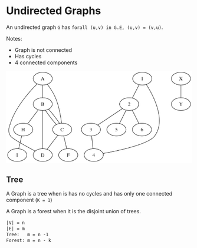 # Undirected Graphs

An undirected graph `G` has `forall (u,v) in G.E, (u,v) = (v,u)`.

Notes:
- Graph is not connected
- Has cycles
- 4 connected components

![](assets/graphs/undir01.png)

## Tree

A Graph is a tree when is has no cycles and has only one connected component (`K = 1`)

A Graph is a forest when it is the disjoint union of trees.

    |V| = n
    |E| = m
    Tree:   m = n -1
    Forest: m = n - k
